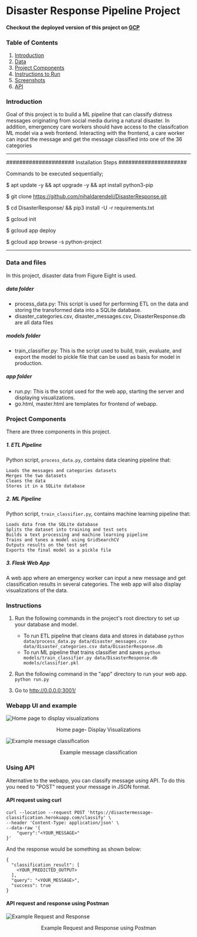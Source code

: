 # Disaster Response Pipeline Project

#### Checkout the deployed version of this project on [GCP](https://python-project-dot-project-2-group-5.wl.r.appspot.com/) 

### Table of Contents
1. [Introduction](#introduction)
2. [Data](#data)
3. [Project Components](#components)
4. [Instructions to Run](#run)
5. [Screenshots](#screen)
6. [API](#api)

### Introduction<a name="introduction"></a>
Goal of this project is to build a ML pipeline that can classify distress messages originating from social media during a natural disaster. In addition, emergencey care workers should have access to the classifcation ML model via a web frontend. Interacting with the frontend, a care worker can input the message and get the message classified into one of the 36 categories


----------------------------------------------------------------------------------


#####################
Installation Steps
#####################


Commands to be executed sequentially;


$ apt update -y && apt upgrade -y && apt install python3-pip

$ git clone https://github.com/nihaldarendeli/DisasterResponse.git

$ cd DisasterResponse/ && pip3 install -U -r requirements.txt

$ gcloud init

$ gcloud app deploy

$ gcloud app browse -s python-project

----------------------------------------------------------------------------------


### Data and files<a name="data"></a>
In this project, disaster data from Figure Eight is used.
##### data folder 
 - process_data.py: This script is used for performing ETL on the data and storing the transformed data into a SQLite database. 
 - disaster_categories.csv, disaster_messages.csv, DisasterResponse.db are all data files
##### models folder
 - train_classifier.py: This is the script used to build, train, evaluate, and export the model to pickle file that can be used as basis for model in production.
##### app folder
 - run.py: This is the script used for the web app, starting the server and displaying visualizations.
 - go.html, master.html are templates for frontend of webapp.

### Project Components<a name="components"></a>
There are three components in this project.

##### 1. ETL Pipeline
Python script, `process_data.py`, contains data cleaning pipeline that:

    Loads the messages and categories datasets
    Merges the two datasets
    Cleans the data
    Stores it in a SQLite database

##### 2. ML Pipeline
Python script, `train_classifier.py`, contains machine learning pipeline that:
    
    Loads data from the SQLite database
    Splits the dataset into training and test sets
    Builds a text processing and machine learning pipeline
    Trains and tunes a model using GridSearchCV
    Outputs results on the test set
    Exports the final model as a pickle file
    
##### 3. Flask Web App
A web app where an emergency worker can input a new message and get classification results in several categories. The web app will also display visualizations of the data.

### Instructions<a name="run"></a>
1. Run the following commands in the project's root directory to set up your database and model.

    - To run ETL pipeline that cleans data and stores in database
        `python data/process_data.py data/disaster_messages.csv data/disaster_categories.csv data/DisasterResponse.db`
    - To run ML pipeline that trains classifier and saves
        `python models/train_classifier.py data/DisasterResponse.db models/classifier.pkl`

2. Run the following command in the "app" directory to run your web app.
    `python run.py`
3. Go to http://0.0.0.0:3001/

### Webapp UI and example<a name="screen"></a>
![Home page to display visualizations](https://github.com/chaitanyakasaraneni/DisasterResponse/blob/disaster_response/images/home_page.png)
<p align="center">Home page- Display Visualizations</p>

![Example message classification](https://github.com/chaitanyakasaraneni/DisasterResponse/blob/disaster_response/images/example.png)
<p align="center">Example message classification</p>

### Using API<a name="api"></a>
Alternative to the webapp, you can classify message using API. To do this you need to "POST" request your message in JSON format. 
#### API request using curl
```
curl --location --request POST 'https://disastermessage-classification.herokuapp.com/classify' \
--header 'Content-Type: application/json' \
--data-raw '{
    "query":"<YOUR_MESSAGE>"
}'
```
And the response would be something as shown below:
```
{
  "classification_result": [
    <YOUR_PREDICTED_OUTPUT>
  ], 
  "query": "<YOUR_MESSAGE>", 
  "success": true
}
```
#### API request and response using Postman
![Example Request and Response](https://github.com/chaitanyakasaraneni/DisasterResponse/blob/disaster_response/images/sample_request.png)
<p align="center">Example Request and Response using Postman</p>
